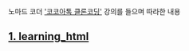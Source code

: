 노마드 코더 ['코코아톡 클론코딩'](https://nomadcoders.co/kokoa-clone) 강의를 들으며 따라한 내용

## [1. learning_html](https://github.com/yoojh9/kakao_clone/tree/main/learning_html)
